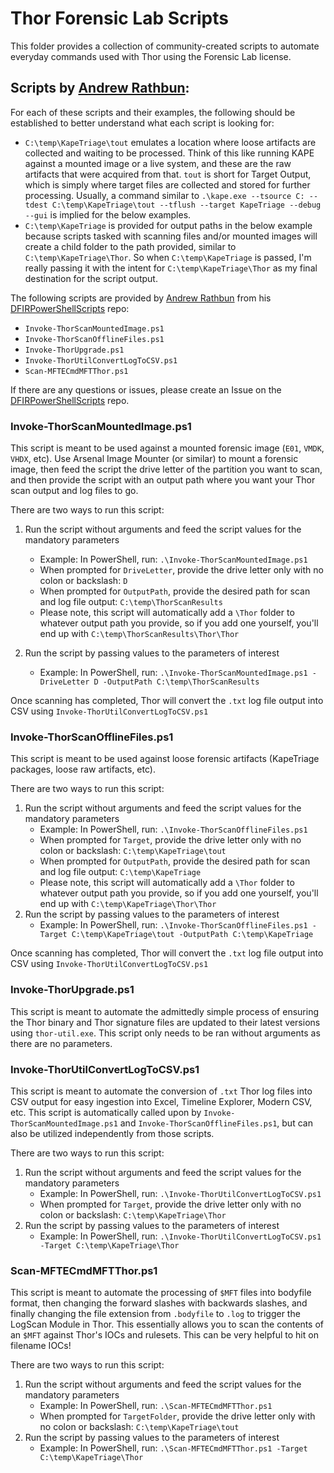 # Thor Forensic Lab Scripts

This folder provides a collection of community-created scripts to automate everyday commands used with Thor using the Forensic Lab license.

## Scripts by [Andrew Rathbun](https://github.com/AndrewRathbun):

For each of these scripts and their examples, the following should be established to better understand what each script is looking for:

* `C:\temp\KapeTriage\tout` emulates a location where loose artifacts are collected and waiting to be processed. Think of this like running KAPE against a mounted image or a live system, and these are the raw artifacts that were acquired from that. `tout` is short for Target Output, which is simply where target files are collected and stored for further processing. Usually, a command similar to `.\kape.exe --tsource C: --tdest C:\temp\KapeTriage\tout --tflush --target KapeTriage --debug --gui` is implied for the below examples.
* `C:\temp\KapeTriage` is provided for output paths in the below example because scripts tasked with scanning files and/or mounted images will create a child folder to the path provided, similar to `C:\temp\KapeTriage\Thor`. So when `C:\temp\KapeTriage` is passed, I'm really passing it with the intent for `C:\temp\KapeTriage\Thor` as my final destination for the script output.

The following scripts are provided by [Andrew Rathbun](https://github.com/AndrewRathbun) from his [DFIRPowerShellScripts](https://github.com/AndrewRathbun/DFIRPowerShellScripts/tree/main/ThorScriptshttps://github.com/AndrewRathbun/DFIRPowerShellScripts/tree/main/ThorScripts) repo:

* `Invoke-ThorScanMountedImage.ps1`
* `Invoke-ThorScanOfflineFiles.ps1`
* `Invoke-ThorUpgrade.ps1`
* `Invoke-ThorUtilConvertLogToCSV.ps1`
* `Scan-MFTECmdMFTThor.ps1`

If there are any questions or issues, please create an Issue on the [DFIRPowerShellScripts](https://github.com/AndrewRathbun/DFIRPowerShellScripts/tree/main/ThorScriptshttps://github.com/AndrewRathbun/DFIRPowerShellScripts/tree/main/ThorScripts) repo.

### Invoke-ThorScanMountedImage.ps1

This script is meant to be used against a mounted forensic image (`E01`, `VMDK`, `VHDX`, etc). Use Arsenal Image Mounter (or similar) to mount a forensic image, then feed the script the drive letter of the partition you want to scan, and then provide the script with an output path where you want your Thor scan output and log files to go.

There are two ways to run this script:

1. Run the script without arguments and feed the script values for the mandatory parameters
    * Example: In PowerShell, run: `.\Invoke-ThorScanMountedImage.ps1`
    * When prompted for `DriveLetter`, provide the drive letter only with no colon or backslash: `D`
    * When prompted for `OutputPath`, provide the desired path for scan and log file output: `C:\temp\ThorScanResults`
    * Please note, this script will automatically add a `\Thor` folder to whatever output path you provide, so if you add one yourself, you'll end up with `C:\temp\ThorScanResults\Thor\Thor`

2. Run the script by passing values to the parameters of interest
    * Example: In PowerShell, run: `.\Invoke-ThorScanMountedImage.ps1 -DriveLetter D -OutputPath C:\temp\ThorScanResults`

Once scanning has completed, Thor will convert the `.txt` log file output into CSV using `Invoke-ThorUtilConvertLogToCSV.ps1`

### Invoke-ThorScanOfflineFiles.ps1

This script is meant to be used against loose forensic artifacts (KapeTriage packages, loose raw artifacts, etc). 

There are two ways to run this script:

1. Run the script without arguments and feed the script values for the mandatory parameters
    * Example: In PowerShell, run: `.\Invoke-ThorScanOfflineFiles.ps1`
    * When prompted for `Target`, provide the drive letter only with no colon or backslash: `C:\temp\KapeTriage\tout`
    * When prompted for `OutputPath`, provide the desired path for scan and log file output: `C:\temp\KapeTriage`
    * Please note, this script will automatically add a `\Thor` folder to whatever output path you provide, so if you add one yourself, you'll end up with `C:\temp\KapeTriage\Thor\Thor`
2. Run the script by passing values to the parameters of interest
    * Example: In PowerShell, run: `.\Invoke-ThorScanOfflineFiles.ps1 -Target C:\temp\KapeTriage\tout -OutputPath C:\temp\KapeTriage`

Once scanning has completed, Thor will convert the `.txt` log file output into CSV using `Invoke-ThorUtilConvertLogToCSV.ps1`

### Invoke-ThorUpgrade.ps1

This script is meant to automate the admittedly simple process of ensuring the Thor binary and Thor signature files are updated to their latest versions using `thor-util.exe`. This script only needs to be ran without arguments as there are no parameters.

### Invoke-ThorUtilConvertLogToCSV.ps1

This script is meant to automate the conversion of `.txt` Thor log files into CSV output for easy ingestion into Excel, Timeline Explorer, Modern CSV, etc. This script is automatically called upon by `Invoke-ThorScanMountedImage.ps1` and `Invoke-ThorScanOfflineFiles.ps1`, but can also be utilized independently from those scripts. 

There are two ways to run this script:

1. Run the script without arguments and feed the script values for the mandatory parameters
    * Example: In PowerShell, run: `.\Invoke-ThorUtilConvertLogToCSV.ps1`
    * When prompted for `Target`, provide the drive letter only with no colon or backslash: `C:\temp\KapeTriage\Thor`
2. Run the script by passing values to the parameters of interest
    * Example: In PowerShell, run: `.\Invoke-ThorUtilConvertLogToCSV.ps1 -Target C:\temp\KapeTriage\Thor`

### Scan-MFTECmdMFTThor.ps1

This script is meant to automate the processing of `$MFT` files into bodyfile format, then changing the forward slashes with backwards slashes, and finally changing the file extension from `.bodyfile` to `.log` to trigger the LogScan Module in Thor. This essentially allows you to scan the contents of an `$MFT` against Thor's IOCs and rulesets. This can be very helpful to hit on filename IOCs!

There are two ways to run this script:

1. Run the script without arguments and feed the script values for the mandatory parameters
    * Example: In PowerShell, run: `.\Scan-MFTECmdMFTThor.ps1`
    * When prompted for `TargetFolder`, provide the drive letter only with no colon or backslash: `C:\temp\KapeTriage\tout`
2. Run the script by passing values to the parameters of interest
    * Example: In PowerShell, run: `.\Scan-MFTECmdMFTThor.ps1 -Target C:\temp\KapeTriage\Thor`
    